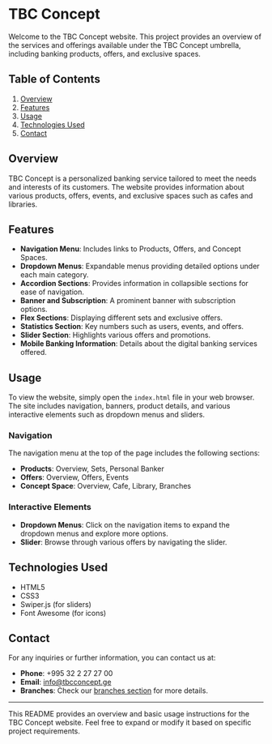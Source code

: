 # TBC Concept

Welcome to the TBC Concept website. This project provides an overview of the services and offerings available under the TBC Concept umbrella, including banking products, offers, and exclusive spaces.

## Table of Contents

1. [Overview](#overview)
2. [Features](#features)
3. [Usage](#usage)
4. [Technologies Used](#technologies-used)
5. [Contact](#contact)

## Overview

TBC Concept is a personalized banking service tailored to meet the needs and interests of its customers. The website provides information about various products, offers, events, and exclusive spaces such as cafes and libraries.

## Features

- **Navigation Menu**: Includes links to Products, Offers, and Concept Spaces.
- **Dropdown Menus**: Expandable menus providing detailed options under each main category.
- **Accordion Sections**: Provides information in collapsible sections for ease of navigation.
- **Banner and Subscription**: A prominent banner with subscription options.
- **Flex Sections**: Displaying different sets and exclusive offers.
- **Statistics Section**: Key numbers such as users, events, and offers.
- **Slider Section**: Highlights various offers and promotions.
- **Mobile Banking Information**: Details about the digital banking services offered.

## Usage

To view the website, simply open the `index.html` file in your web browser. The site includes navigation, banners, product details, and various interactive elements such as dropdown menus and sliders.

### Navigation

The navigation menu at the top of the page includes the following sections:

- **Products**: Overview, Sets, Personal Banker
- **Offers**: Overview, Offers, Events
- **Concept Space**: Overview, Cafe, Library, Branches

### Interactive Elements

- **Dropdown Menus**: Click on the navigation items to expand the dropdown menus and explore more options.
- **Slider**: Browse through various offers by navigating the slider.

## Technologies Used

- HTML5
- CSS3
- Swiper.js (for sliders)
- Font Awesome (for icons)

## Contact

For any inquiries or further information, you can contact us at:

- **Phone**: +995 32 2 27 27 00
- **Email**: info@tbcconcept.ge
- **Branches**: Check our [branches section](#) for more details.

---

This README provides an overview and basic usage instructions for the TBC Concept website. Feel free to expand or modify it based on specific project requirements.
